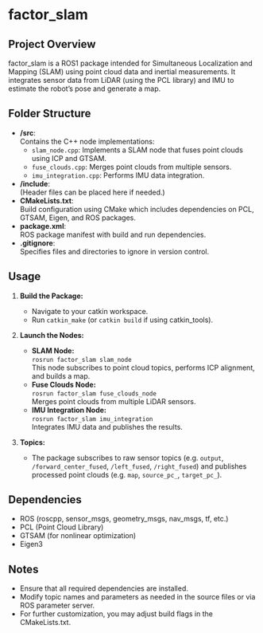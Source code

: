 # factor_slam

## Project Overview
factor_slam is a ROS1 package intended for Simultaneous Localization and Mapping (SLAM) using point cloud data and inertial measurements. It integrates sensor data from LiDAR (using the PCL library) and IMU to estimate the robot’s pose and generate a map.

## Folder Structure
- **/src**:  
  Contains the C++ node implementations:
  - `slam_node.cpp`: Implements a SLAM node that fuses point clouds using ICP and GTSAM.
  - `fuse_clouds.cpp`: Merges point clouds from multiple sensors.
  - `imu_integration.cpp`: Performs IMU data integration.
- **/include**:  
  (Header files can be placed here if needed.)
- **CMakeLists.txt**:  
  Build configuration using CMake which includes dependencies on PCL, GTSAM, Eigen, and ROS packages.
- **package.xml**:  
  ROS package manifest with build and run dependencies.
- **.gitignore**:  
  Specifies files and directories to ignore in version control.

## Usage
1. **Build the Package:**
   - Navigate to your catkin workspace.
   - Run `catkin_make` (or `catkin build` if using catkin_tools).

2. **Launch the Nodes:**
   - **SLAM Node:**  
     `rosrun factor_slam slam_node`  
     This node subscribes to point cloud topics, performs ICP alignment, and builds a map.
   - **Fuse Clouds Node:**  
     `rosrun factor_slam fuse_clouds_node`  
     Merges point clouds from multiple LiDAR sensors.
   - **IMU Integration Node:**  
     `rosrun factor_slam imu_integration`  
     Integrates IMU data and publishes the results.

3. **Topics:**
   - The package subscribes to raw sensor topics (e.g. `output`, `/forward_center_fused`, `/left_fused`, `/right_fused`) and publishes processed point clouds (e.g. `map`, `source_pc_`, `target_pc_`).

## Dependencies
- ROS (roscpp, sensor_msgs, geometry_msgs, nav_msgs, tf, etc.)
- PCL (Point Cloud Library)
- GTSAM (for nonlinear optimization)
- Eigen3

## Notes
- Ensure that all required dependencies are installed.
- Modify topic names and parameters as needed in the source files or via ROS parameter server.
- For further customization, you may adjust build flags in the CMakeLists.txt.
